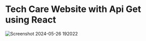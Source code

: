 # Tech Care Website with Api Get using React 

![Screenshot 2024-05-26 192022](https://github.com/XTRMDTECHGUY1/Health-Care-website/assets/88555638/0572195c-da84-4e84-8423-67dcbb48f5ed)

